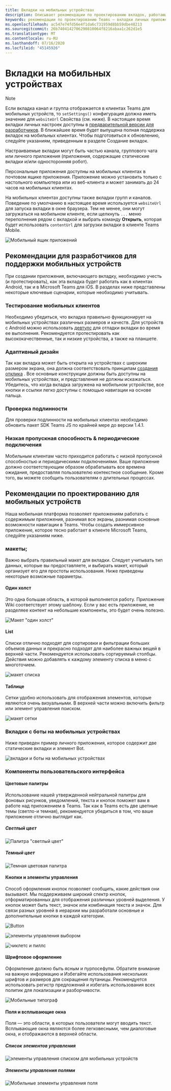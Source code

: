 ```yaml
---
title: Вкладки на мобильных устройствах
description: Описывает рекомендации по проектированию вкладок, работающих на мобильных устройствах.
keywords: рекомендации по проектированию Teams — вкладки личных приложений для мобильных устройств
ms.openlocfilehash: ac547e74fd56e4f1da6c731959d8bb59dbe48213
ms.sourcegitcommit: 26b7404142706290810064f8216abaa1c262d1e5
ms.translationtype: MT
ms.contentlocale: ru-RU
ms.lasthandoff: 07/16/2020
ms.locfileid: "45145926"
---
```

# <a name="tabs-on-mobile"></a>Вкладки на мобильных устройствах

> [!NOTE]
> Если вкладка канал и группа отображается в клиентах Teams для мобильных устройств, то `setSettings()` конфигурация должна иметь значение для `websiteUrl` Свойства (см. ниже). В настоящее время вкладки личных настроек доступны в [предварительной версии для разработчиков](~/resources/dev-preview/developer-preview-intro.md). В ближайшее время будет выпущена полная поддержка вкладок на мобильных клиентах. Чтобы подготовиться к обновлению, следуйте указаниям, приведенным в разделе Создание вкладок.

Настраиваемые вкладки могут быть частью канала, группового чата или личного приложения (приложения, содержащие статические вкладки и/или односторонняя робот).

Персональные приложения доступны на мобильных клиентах в почтовом ящике приложения. Приложение можно установить только с настольного компьютера или из веб-клиента и может занимать до 24 часов на мобильных клиентах.

На мобильных клиентах доступны также вкладки групп и каналов. Поведение по умолчанию в настоящее время используется `websiteUrl` для запуска вкладки в окне браузера. Тем не менее, они могут загружаться на мобильном клиенте, если щелкнуть `...` меню переполнения рядом с вкладкой и выбрать команду **Открыть**, которая будет использовать `contentUrl` для загрузки вкладки в клиенте Teams Mobile.

![Мобильный ящик приложений](../../assets/images/personal-app-mobile.png)

## <a name="developer-considerations-for-mobile-support"></a>Рекомендации для разработчиков для поддержки мобильных устройств

При создании приложения, включающего вкладку, необходимо учесть (и протестировать), как эта вкладка будет работать как в клиентах Android, так и в Microsoft Teams для iOS. В разделах ниже представлены некоторые ключевые сценарии, которые необходимо учитывать.

### <a name="testing-on-mobile-clients"></a>Тестирование мобильных клиентов

Необходимо убедиться, что вкладка правильно функционирует на мобильных устройствах различных размеров и качеств. Для устройств с Android можно использовать [девтулс](~/tabs/how-to/developer-tools.md) для отладки вкладки во время ее выполнения. Рекомендуется протестировать как высококачественные, так и низкие устройства, а также на планшете.

### <a name="responsive-design"></a>Адаптивный дизайн

Так как вкладка может быть открыта на устройствах с широким размером экрана, она должна соответствовать принципам [создания отклика](https://www.w3schools.com/html/html_responsive.asp) . Все основные конструкции должны быть доступны на мобильных устройствах, и представления не должны искажаться. Убедитесь, что когда вкладка загружена на мобильном устройстве, все кнопки и ссылки легко доступны с помощью навигации на основе пальца.

### <a name="authentication"></a>Проверка подлинности

Для проверки подлинности на мобильных клиентах необходимо обновить пакет SDK Teams JS по крайней мере до версии 1.4.1.

### <a name="low-bandwidth--intermittent-connections"></a>Низкая пропускная способность & периодические подключения

Мобильным клиентам часто приходится работать с низкой пропускной способностью и периодическими подключениями. Ваше приложение должно соответствующим образом обрабатывать все времена ожидания, предоставляя пользователю контекстное сообщение. Кроме того, вы можете сообщить пользователям о длительных процессах.

## <a name="design-considerations-for-mobile"></a>Рекомендации по проектированию для мобильных устройств

Наша мобильная платформа позволяет приложениям работать с содержимым приложения, разнимая все экраны, разнимая основные возможности навигации в Teams. Чтобы создать иммерсивное приложение, которое тесно работает в клиенте Microsoft Teams, следуйте указаниям ниже.

### <a name="layouts"></a>макеты;

Важно выбрать правильный макет для вкладки. Следует учитывать тип данных, которые вы предоставляете, и выбирать макет, который организует его для простоты использования. Ниже приведены некоторые возможные параметры.

#### <a name="single-canvas"></a>Один холст

Это одна большая область, в которой выполняется работу. Приложение Wiki соответствует этому шаблону. Если у вас есть приложение, не разделяее контент на небольшие компоненты, это будет очень полезно.

![Макет "один холст"](~/assets/images/mobile-single-canvas.png)

#### <a name="list"></a>List

Списки отлично подходят для сортировки и фильтрации больших объемов данных и прекрасно подходят для наиболее важных вещей в верхней части. Рекомендуется использовать сортируемый столбцы. Действия можно добавлять к каждому элементу списка в меню с многоточием.

![макет списка](~/assets/images/mobile-list.png)

#### <a name="grid"></a>Таблице

Сетки удобно использовать для отображения элементов, которые являются очень визуальными. В верхней части можно включить фильтр или элемент управления поиском.

![макет сетки](~/assets/images/mobile-grid.png)

### <a name="tabs-with-bots-on-mobile"></a>Вкладки с боты на мобильных устройствах

Ниже приведен пример личного приложения, которое содержит две статические вкладки и элемент Bot.

![вкладки и боты на мобильных устройствах](~/assets/images/mobile-tab-with-bot.png)

### <a name="ui-components"></a>Компоненты пользовательского интерфейса

#### <a name="color-palettes"></a>Цветовые палитры

Использование нашей утвержденной нейтральной палитры для фоновых рисунков, уведомлений, текста и кнопок поможет вам в работе над приложением в Teams. Так как в Teams есть две цветные темы (светло-и темная), рекомендуется убедиться в том, что ваше приложение отлично выглядит как.

##### <a name="light-color"></a>Светлый цвет

![Палитра "светлый цвет"](~/assets/images/light-color.png)

##### <a name="dark-color"></a>Темный цвет

![Темная цветовая палитра](~/assets/images/dark-color.png)

#### <a name="buttons-and-controls"></a>Кнопки и элементы управления

Способ оформления кнопок позволяет сообщить, какие действия они вызывают. Мы поддерживаем широкий спектр кнопок, отформатированных для отображения различных уровней выделения. У кнопок может быть текст, значок или комбинация текста и значок. Для связи разных уровней в иерархии мы разработали основные и дополнительные кнопки в каждой категории.

![Button](~/assets/images/buttons.png)

![элементы управления выбором](~/assets/images/selection-controls.png)

![чиклетс и пиллс](~/assets/images/chiclets-and-pills.png)

#### <a name="typography"></a>Шрифтовое оформление

Оформление должно быть ясным и пурпосефулм. Обратите внимание на важную информацию и Избегайте использования нескольких шрифтов и размеров для сокращения путаницы. Рекомендуется использовать регистр предложений и избегать использования всех политик для локализации и разборчивости.

![Мобильные типограф](~/assets/images/mobile-typography.png)

#### <a name="fields-and-flyouts"></a>Поля и всплывающие окна

Поля — это области, в которых пользователи могут вводить текст. Всплывающие окна являются более легковесными, чем диалоговые окна, и отображаются в верхней области.

##### <a name="list-controls"></a>Список элементов управления

![элементы управления списком для мобильных устройств](~/assets/images/mobile-list-controls.png)

##### <a name="field-controls"></a>Элементы управления полями

![Мобильные элементы управления поля](~/assets/images/mobile-field-controls.png)
